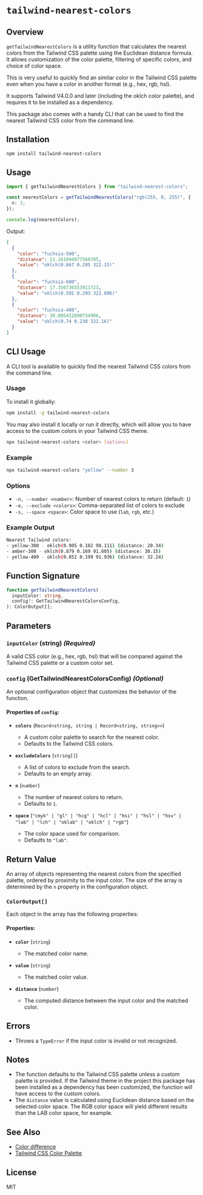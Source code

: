 # `tailwind-nearest-colors`

## Overview

`getTailwindNearestColors` is a utility function that calculates the nearest colors from the Tailwind CSS palette using the Euclidean distance formula. It allows customization of the color palette, filtering of specific colors, and choice of color space.

This is very useful to quickly find an similar color in the Tailwind CSS palette even when you have a color in another format (e.g., hex, rgb, hsl).

It supports Tailwind V4.0.0 and later (including the oklch color palette), and requires it to be installed as a dependency.

This package also comes with a handy CLI that can be used to find the nearest Tailwind CSS color from the command line.

## Installation

```bash
npm install tailwind-nearest-colors
```

## Usage

```typescript
import { getTailwindNearestColors } from "tailwind-nearest-colors";

const nearestColors = getTailwindNearestColors("rgb(255, 0, 255)", {
  n: 3,
});

console.log(nearestColors);
```

Output:

```json
[
  {
    "color": "fuchsia-500",
    "distance": 11.261094977568705,
    "value": "oklch(0.667 0.295 322.15)"
  },
  {
    "color": "fuchsia-600",
    "distance": 17.356736553911723,
    "value": "oklch(0.591 0.293 322.896)"
  },
  {
    "color": "fuchsia-400",
    "distance": 30.005412890734906,
    "value": "oklch(0.74 0.238 322.16)"
  }
]
```

## CLI Usage

A CLI tool is available to quickly find the nearest Tailwind CSS colors from the command line.

### Usage

To install it globally:

```sh
npm install -g tailwind-nearest-colors
```

You may also install it locally or run it directly, which will allow you to have access to the custom colors in your Tailwind CSS theme.

```sh
npx tailwind-nearest-colors <color> [options]
```

### Example

```sh
npx tailwind-nearest-colors "yellow" --number 3
```

### Options

- `-n, --number <number>`: Number of nearest colors to return (default: `1`)
- `-e, --exclude <colors>`: Comma-separated list of colors to exclude
- `-s, --space <space>`: Color space to use (`lab`, `rgb`, etc.)

### Example Output

```sh
Nearest Tailwind colors:
- yellow-300 - oklch(0.905 0.182 98.111) (distance: 20.34)
- amber-300 - oklch(0.879 0.169 91.605) (distance: 30.15)
- yellow-400 - oklch(0.852 0.199 91.936) (distance: 32.24)
```

## Function Signature

```typescript
function getTailwindNearestColors(
  inputColor: string,
  config?: GetTailwindNearestColorsConfig,
): ColorOutput[];
```

## Parameters

### `inputColor` (string) _(Required)_

A valid CSS color (e.g., hex, rgb, hsl) that will be compared against the Tailwind CSS palette or a custom color set.

### `config` (GetTailwindNearestColorsConfig) _(Optional)_

An optional configuration object that customizes the behavior of the function.

#### Properties of `config`:

- **`colors`** (`Record<string, string | Record<string, string>>`)

  - A custom color palette to search for the nearest color.
  - Defaults to the Tailwind CSS colors.

- **`excludeColors`** (`string[]`)

  - A list of colors to exclude from the search.
  - Defaults to an empty array.

- **`n`** (`number`)

  - The number of nearest colors to return.
  - Defaults to `1`.

- **`space`** (`"cmyk" | "gl" | "hcg" | "hcl" | "hsi" | "hsl" | "hsv" | "lab" | "lch" | "oklab" | "oklch" | "rgb"`)
  - The color space used for comparison.
  - Defaults to `"lab"`.

## Return Value

An array of objects representing the nearest colors from the specified palette, ordered by proximity to the input color. The size of the array is determined by the `n` property in the configuration object.

### `ColorOutput[]`

Each object in the array has the following properties:

#### Properties:

- **`color`** (`string`)

  - The matched color name.

- **`value`** (`string`)

  - The matched color value.

- **`distance`** (`number`)

  - The computed distance between the input color and the matched color.

## Errors

- Throws a `TypeError` if the input color is invalid or not recognized.

## Notes

- The function defaults to the Tailwind CSS palette unless a custom palette is provided. If the Tailwind theme in the project this package has been installed as a dependency has been customized, the function will have access to the custom colors.
- The `distance` value is calculated using Euclidean distance based on the selected color space. The RGB color space will yield different results than the LAB color space, for example.

## See Also

- [Color difference](https://en.wikipedia.org/wiki/Color_difference)
- [Tailwind CSS Color Palette](https://tailwindcss.com/docs/customizing-colors)

## License

MIT
